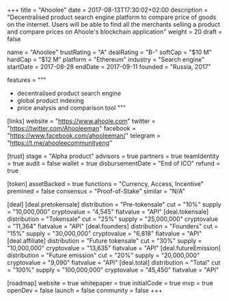 +++
title = "Ahoolee"
date = 2017-08-13T17:30:02+02:00
description = "Decentralised product search engine platform to compare price of goods on the internet. Users will be able to find all the merchants selling a product and compare prices on Ahoole's blockchain application"
weight = 20
draft = false

name = "Ahoolee"
trustRating = "A"
dealRating = "B-"
softCap = "$10 M"
hardCap = "$12 M"
platform = "Ethereum"
industry = "Search engine"
startDate = 2017-08-28
endDate = 2017-09-11
founded = "Russia, 2017"

features = """
- decentralised product search engine
- global product indexing
- price analysis and comparison tool
"""

[links]
  website = "https://www.ahoole.com"
  twitter = "https://twitter.com/Ahooleeman"
  facebook = "https://www.facebook.com/ahooleeman/"
  telegram = "https://t.me/ahooleecommunityeng"

[trust]
  stage = "Alpha product"
  advisors = true
  partners = true
  teamIdentity = true
  audit = false
  wallet = true
  disbursementDate = "End of ICO"
  refund = true

[token]
  assetBacked = true
  functions = "Currency, Access, Incentive"
  premined = false
  consensus = "Proof-of-Stake"
  similar = "N/A"

[deal]
  [deal.pretokensale]
    distribution = "Pre-tokensale"
    cut = "10%"
    supply = "10,000,000"
    cryptovalue = "4,545"
    fiatvalue = "API"
  [deal.tokensale]
    distribution = "Tokensale"
    cut = "25%"
    supply = "25,000,000"
    cryptovalue = "11,364"
    fiatvalue = "API"
  [deal.founders]
    distribution = "Founders"
    cut = "15%"
    supply = "30,000,000"
    cryptovalue = "6,818"
    fiatvalue = "API"
  [deal.affiliate]
    distribution = "Future tokensale"
    cut = "30%"
    supply = "10,000,000"
    cryptovalue = "13,635"
    fiatvalue = "API"
  [deal.futureEmission]
    distribution = "Future emission"
    cut = "20%"
    supply = "20,000,000"
    cryptovalue = "9,090"
    fiatvalue = "API"
  [deal.total]
    distribution = "Total"
    cut = "100%"
    supply = "100,000,000"
    cryptovalue = "45,450"
    fiatvalue = "API"

[roadmap]
  website = true
  whitepaper = true
  initialCode = true
  mvp = true
  openDev = false
  launch = false
  community = false
+++
